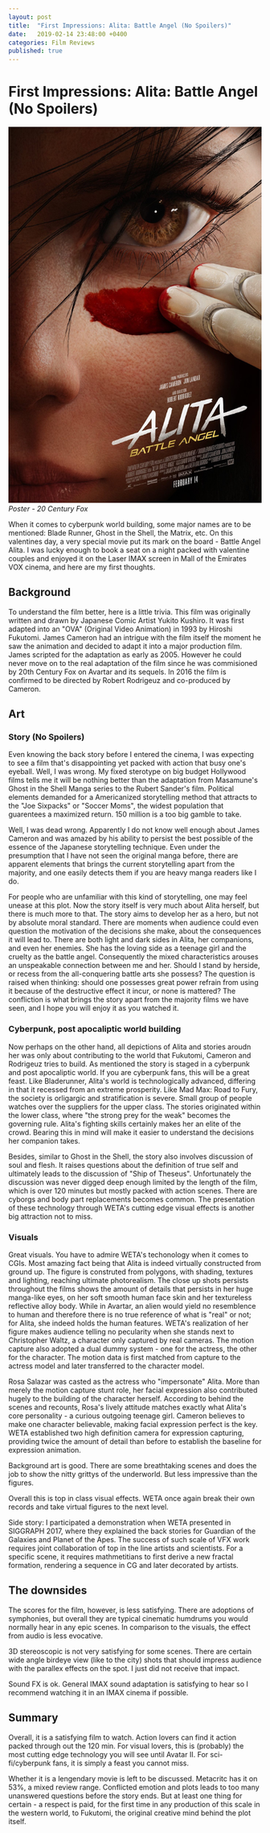 ```yaml
---
layout: post
title:  "First Impressions: Alita: Battle Angel (No Spoilers)"
date:   2019-02-14 23:48:00 +0400
categories: Film Reviews
published: true
---
```



# First Impressions: Alita: Battle Angel (No Spoilers)

![poster](/_posts/assets/Alita_Battle_Angel/1_poster.jpg)
*Poster - 20 Century Fox*

When it comes to cyberpunk world building, some major names are to be
mentioned: Blade Runner, Ghost in the Shell, the Matrix, etc. On this valentines
day, a very special movie put its mark on the board - Battle Angel Alita.
I was lucky enough to book a seat on a night packed with valentine couples and
enjoyed it on the Laser IMAX screen in Mall of the Emirates VOX cinema, and
here are my first thoughts.

## Background

To understand the film better, here is a little trivia. This film was originally
written and drawn by Japanese Comic Artist Yukito Kushiro. It was first adapted
into an "OVA" (Original Video Animation) in 1993 by Hiroshi Fukutomi. James Cameron
had an intrigue with the film itself the moment he saw the animation and decided
to adapt it into a major production film. James scripted for the adaptation as early
as 2005. However he could never move on to the real adaptation of the film since
he was commisioned by 20th Century Fox on Avartar and its sequels. In 2016 the film
is confirmed to be directed by Robert Rodrigeuz and co-produced by Cameron.

## Art
### Story (No Spoilers)
Even knowing the back story before I entered the cinema, I was expecting to see
a film that's disappointing yet packed with action that busy one's eyeball. Well,
I was wrong. My fixed sterotype on big budget Hollywood films tells me it will be
nothing better than the adaptation from Masamune's Ghost in the Shell Manga series
to the Rubert Sander's film. Political elements demanded for a Americanized
storytelling method that attracts to the "Joe Sixpacks" or "Soccer Moms", the
widest population that guarentees a maximized return. 150 million is a too big
gamble to take.

Well, I was dead wrong. Apparently I do not know well enough about James Cameron
and was amazed by his ability to persist the best possible of the essence
of the Japanese storytelling technique. Even under the presumption that I have
not seen the original manga before, there are apparent elements that brings the
current storytelling apart from the majority, and one easily detects them if you
are heavy manga readers like I do.

For people who are unfamiliar with this kind of storytelling, one may feel unease
at this plot. Now the story itself is very much about Alita herself, but there is
much more to that. The story aims to develop her as a hero, but not by absolute
moral standard. There are moments when audience could even question the motivation
of the decisions she make, about the consequences it will lead to. There are both
light and dark sides in Alita, her companions, and even her enemies. She has the
loving side as a teenage girl and the cruelty as the battle angel. Consequently
the mixed characteristics arouses an unspeakable connection between me and her.
Should I stand by herside, or recess from the all-conquering battle arts she
possess? The question is raised when thinking: should one possesses great power
refrain from using it because of the destructive effect it incur, or none is mattered?
The confliction is what brings the story apart from the majority films we have
seen, and I hope you will enjoy it as you watched it.

### Cyberpunk, post apocaliptic world building

Now perhaps on the other hand, all depictions of Alita and stories aroudn her was
only about contributing to the world that Fukutomi, Cameron and Rodrigeuz tries
to build. As mentioned the story is staged in a cyberpunk and post apocaliptic world.
If you are cyberpunk fans, this will be a great feast. Like Bladerunner, Alita's
world is technologically advanced, differing in that it recessed from an extreme prosperity.
Like Mad Max: Road to Fury, the society is orligargic and stratification is severe.
Small group of people watches over the suppliers for the upper class. The stories
originated within the lower class, where "the strong prey for the weak" becomes
the governing rule. Alita's fighting skills certainly makes her an elite of the
crowd. Bearing this in mind will make it easier to understand the decisions her
companion takes.

Besides, similar to Ghost in the Shell, the story also involves discussion of soul
and flesh. It raises questions about the definition of true self and ultimately
leads to the discussion of "Ship of Theseus". Unfortunately the discussion was never
digged deep enough limited by the length of the film, which is over 120 minutes but
mostly packed with action scenes. There are cyborgs and body part
replacements becomes common. The presentation of these technology through WETA's
cutting edge visual effects is another big attraction not to miss.

### Visuals

Great visuals. You have to admire WETA's techonology when it comes to CGIs. Most
amazing fact being that Alita is indeed virtually constructed from ground up.
The figure is construted from polygons, with shading, textures and lighting,
reaching ultimate photorealism. The close up shots persists throughout the films
shows the amount of details that persists in her huge manga-like eyes, on her soft
smooth human face skin and her textureless reflective alloy body. While in Avartar,
an alien would yield no resemblence to human and therefore there is no true reference
of what is "real" or not; for Alita, she indeed holds the human features. WETA's
realization of her figure makes audience telling no pecularity when she stands next
to Christopher Waltz, a character only captured by real cameras. The motion capture
also adopted a dual dummy system - one for the actress, the other for the character.
The motion data is first matched from capture to the actress model and later transferred
to the character model.

Rosa Salazar was casted as the actress who "impersonate" Alita. More than merely
the motion capture stunt role, her facial expression also contributed hugely to
the building of the character herself. According to behind the scenes and recounts,
Rosa's lively attitude matches exactly what Alita's core personality - a curious
outgoing teenage girl. Cameron believes to make one character believable, making
facial expression perfect is the key. WETA established two high definition camera
for expression capturing, providing twice the amount of detail than before to
establish the baseline for expression animation.

Background art is good. There are some breathtaking scenes and does the job to
show the nitty grittys of the underworld. But less impressive than the figures.

Overall this is top in class visual effects. WETA once again break their own records
and take virtual figures to the next level.

Side story: I participated a demonstration when WETA presented in SIGGRAPH 2017,
 where they explained the back stories for Guardian of the Galaxies and Planet of
 the Apes. The success of such scale of VFX work requires joint collaboration of
 top in the line artists and scientists. For a specific scene, it requires
 mathmetitians to first derive a new fractal formation, rendering a sequence in
 CG and later decorated by artists.

## The downsides

The scores for the film, however, is less satisfying. There are adoptions of symphonies,
but overall they are typical cinematic humdrums you would normally hear in any
epic scenes. In comparison to the visuals, the effect from audio is less evocative.

3D stereoscopic is not very satisfying for some scenes. There are certain wide angle
birdeye view (like to the city) shots that should impress audience with the parallex
effects on the spot. I just did not receive that impact.

Sound FX is ok. General IMAX sound adaptation is satisfying to hear so I recommend
watching it in an IMAX cinema if possible.

## Summary

Overall, it is a satisfying film to watch. Action lovers can find it action packed
through out the 120 min. For visual lovers, this is (probably) the most cutting
edge technology you will see until Avatar II. For sci-fi/cyberpunk fans, it is simply
a feast you cannot miss.

Whether it is a lengendary movie is left to be discussed. Metacritc has it on 53%,
a mixed review range. Conflicted emotion and plots leads to too many unanswered
questions before the story ends. But at least one thing for certain - a respect
is paid, for the first time in any production of this scale in the western world,
to Fukutomi, the original creative mind behind the plot itself.
